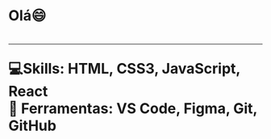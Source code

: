 <h1>Olá😄<h1/>
<hr>
💻Skills: HTML, CSS3, JavaScript, React <br/>
💼 Ferramentas: VS Code, Figma, Git, GitHub <br/>
